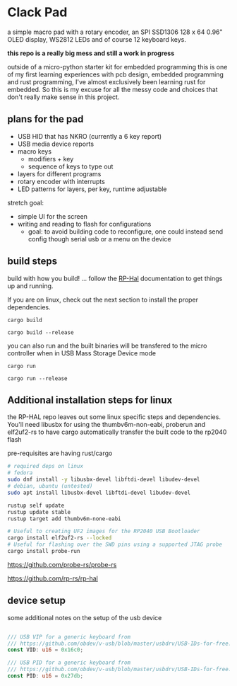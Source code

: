 # Clack Pad
a simple macro pad with a rotary encoder, an SPI SSD1306 128 x 64 0.96"  OLED display, WS2812 LEDs and of course 12 keyboard keys.

**this repo is a really big mess and still a work in progress**

outside of a micro-python starter kit for embedded programming this is one of my first learning experiences with pcb design, embedded programming and rust programming, I've almost exclusively been learning rust for embedded. So this is my excuse for all the messy code and choices that don't really make sense in this project.

## plans for the pad

- USB HID that has NKRO (currently a 6 key report)
- USB media device reports
- macro keys
  - modifiers + key
  - sequence of keys to type out
- layers for different programs
- rotary encoder with interrupts
- LED patterns for layers, per key, runtime adjustable

stretch goal:

- simple UI for the screen
- writing and reading to flash for configurations
  - goal: to avoid building code to reconfigure, one could instead send config though serial usb or a menu on the device

## build steps

build with how you build!
... follow the [RP-Hal](https://github.com/rp-rs/rp-hal) documentation to get things up and running.

If you are on linux, check out the next section to install the proper dependencies.

```
cargo build

cargo build --release

```

you can also run and the built binaries will be transfered to the micro controller when in USB Mass Storage Device mode

```
cargo run

cargo run --release
```

## Additional installation steps for linux

the RP-HAL repo leaves out some linux specific steps and dependencies. You'll need libusbx for using the thumbv6m-non-eabi, proberun and elf2uf2-rs to have cargo automatically transfer the built code to the rp2040 flash

pre-requisites are having rust/cargo
``` bash
# required deps on linux
# fedora
sudo dnf install -y libusbx-devel libftdi-devel libudev-devel
# debian, ubuntu (untested)
sudo apt install libusbx-devel libftdi-devel libudev-devel

rustup self update
rustup update stable
rustup target add thumbv6m-none-eabi

# Useful to creating UF2 images for the RP2040 USB Bootloader
cargo install elf2uf2-rs --locked
# Useful for flashing over the SWD pins using a supported JTAG probe
cargo install probe-run
```


https://github.com/probe-rs/probe-rs

https://github.com/rp-rs/rp-hal


## device setup

some additional notes on the setup of the usb device

```rust

/// USB VIP for a generic keyboard from
/// https://github.com/obdev/v-usb/blob/master/usbdrv/USB-IDs-for-free.txt
const VID: u16 = 0x16c0;

/// USB PID for a generic keyboard from
/// https://github.com/obdev/v-usb/blob/master/usbdrv/USB-IDs-for-free.txt
const PID: u16 = 0x27db;

```
